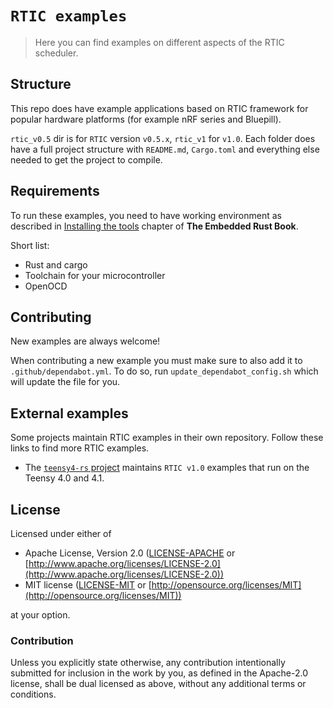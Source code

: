 # `RTIC examples`

> Here you can find examples on different aspects of the RTIC scheduler.

## Structure

This repo does have example applications based on RTIC framework for popular hardware platforms (for example nRF series and Bluepill).

`rtic_v0.5` dir is for `RTIC` version `v0.5.x`, `rtic_v1` for `v1.0`.
Each folder does have a full project structure with `README.md`, `Cargo.toml` and everything else needed to get the project to compile.

## Requirements

To run these examples, you need to have working environment as described in [Installing the tools](https://rust-embedded.github.io/book/intro/install.html) chapter of **The Embedded Rust Book**.

Short list:

* Rust and cargo
* Toolchain for your microcontroller
* OpenOCD

## Contributing
New examples are always welcome!

When contributing a new example you must make sure to also add it to `.github/dependabot.yml`. To do so, run `update_dependabot_config.sh` which will update the file for you.

## External examples

Some projects maintain RTIC examples in their own repository. Follow these links to find more RTIC examples.

- The [`teensy4-rs` project](https://github.com/mciantyre/teensy4-rs) maintains `RTIC v1.0` examples that run on the Teensy 4.0 and 4.1.

## License

Licensed under either of

* Apache License, Version 2.0 ([LICENSE-APACHE](LICENSE-APACHE) or
  [http://www.apache.org/licenses/LICENSE-2.0](http://www.apache.org/licenses/LICENSE-2.0))
* MIT license ([LICENSE-MIT](LICENSE-MIT) or [http://opensource.org/licenses/MIT](http://opensource.org/licenses/MIT))

at your option.

### Contribution

Unless you explicitly state otherwise, any contribution intentionally submitted for inclusion in the
work by you, as defined in the Apache-2.0 license, shall be dual licensed as above, without any
additional terms or conditions.
